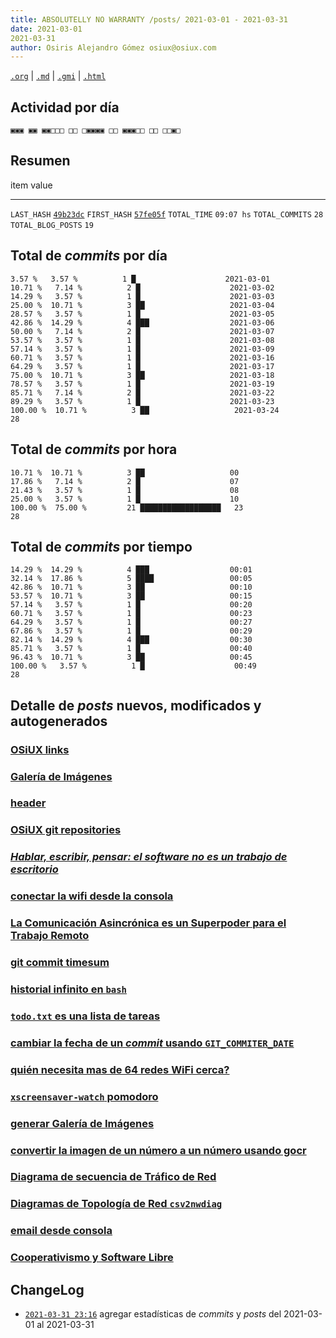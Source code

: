 ```yaml
---
title: ABSOLUTELLY NO WARRANTY /posts/ 2021-03-01 - 2021-03-31
date: 2021-03-01
2021-03-31
author: Osiris Alejandro Gómez osiux@osiux.com
---
```


[`.org`](https://gitlab.com/osiux/osiux.gitlab.io/-/raw/master/2021-03-01-2021-03-31-posts.org) |
[`.md`](https://gitlab.com/osiux/osiux.gitlab.io/-/raw/master/2021-03-01-2021-03-31-posts.md) |
[`.gmi`](gemini://gmi.osiux.com/2021-03-01-2021-03-31-posts.gmi) |
[`.html`](https://osiux.gitlab.io/2021-03-01-2021-03-31-posts.html)

## Actividad por día

``` {.example}
▣▣▣ ▣▣ ▣▣□□□ □□ □▣▣▣▣ □□ ▣▣▣□□ □□ □□▣□

```

## Resumen

item                 value
-------------------- ------------------------------------------------------------------------
`LAST_HASH`          [`49b23dc`](https://gitlab.com/osiux/osiux.gitlab.io/-/commit/49b23dc)
`FIRST_HASH`         [`57fe05f`](https://gitlab.com/osiux/osiux.gitlab.io/-/commit/57fe05f)
`TOTAL_TIME`         `09:07 hs`
`TOTAL_COMMITS`      `28`
`TOTAL_BLOG_POSTS`   `19`

## Total de *commits* por día

``` {.example}
3.57 %   3.57 %          1 █                    2021-03-01
10.71 %   7.14 %          2 █                    2021-03-02
14.29 %   3.57 %          1 █                    2021-03-03
25.00 %  10.71 %          3 ██                   2021-03-04
28.57 %   3.57 %          1 █                    2021-03-05
42.86 %  14.29 %          4 ███                  2021-03-06
50.00 %   7.14 %          2 █                    2021-03-07
53.57 %   3.57 %          1 █                    2021-03-08
57.14 %   3.57 %          1 █                    2021-03-09
60.71 %   3.57 %          1 █                    2021-03-16
64.29 %   3.57 %          1 █                    2021-03-17
75.00 %  10.71 %          3 ██                   2021-03-18
78.57 %   3.57 %          1 █                    2021-03-19
85.71 %   7.14 %          2 █                    2021-03-22
89.29 %   3.57 %          1 █                    2021-03-23
100.00 %  10.71 %          3 ██                   2021-03-24
28
```

## Total de *commits* por hora

``` {.example}
10.71 %  10.71 %          3 ██                   00
17.86 %   7.14 %          2 █                    07
21.43 %   3.57 %          1 █                    08
25.00 %   3.57 %          1 █                    10
100.00 %  75.00 %         21 ██████████████████   23
28
```

## Total de *commits* por tiempo

``` {.example}
14.29 %  14.29 %          4 ███                  00:01
32.14 %  17.86 %          5 ████                 00:05
42.86 %  10.71 %          3 ██                   00:10
53.57 %  10.71 %          3 ██                   00:15
57.14 %   3.57 %          1 █                    00:20
60.71 %   3.57 %          1 █                    00:23
64.29 %   3.57 %          1 █                    00:27
67.86 %   3.57 %          1 █                    00:29
82.14 %  14.29 %          4 ███                  00:30
85.71 %   3.57 %          1 █                    00:40
96.43 %  10.71 %          3 ██                   00:45
100.00 %   3.57 %          1 █                    00:49
28
```

## Detalle de *posts* nuevos, modificados y autogenerados

### [OSiUX links](links)

### [Galería de Imágenes](img)

### [header](header)

### [OSiUX git repositories](git)

### [*Hablar, escribir, pensar: el software no es un trabajo de escritorio*](2021-03-24-talking-typing-thinking)

### [conectar la wifi desde la consola](2021-03-23-wpa-passphrase-wpa-supplicant)

### [La Comunicación Asincrónica es un Superpoder para el Trabajo Remoto](2021-03-22-remote-async-communication)

### [git commit timesum](2021-03-18-git-commit-timesum)

### [historial infinito en `bash`](2021-03-17-historial-infinito-en-bash)

### [`todo.txt` es una lista de tareas](2021-03-16-todo-txt-es-una-lista-de-tareas)

### [cambiar la fecha de un *commit* usando `GIT_COMMITER_DATE`](2021-03-09-git-commiter-date)

### [quién necesita mas de 64 redes WiFi cerca?](2021-03-08-quien-necesita-mas-de-64-redes-cerca)

### [`xscreensaver-watch` pomodoro](2021-03-07-xscreensaver-watch-pomodoro)

### [generar Galería de Imágenes](2021-03-06-galeria-de-imagenes)

### [convertir la imagen de un número a un número usando gocr](2021-03-05-convertir-la-imagen-de-un-numero-a-un-numero)

### [Diagrama de secuencia de Tráfico de Red](2021-03-04-diagrama-de-secuencia-trafico-de-red)

### [Diagramas de Topología de Red `csv2nwdiag`](2021-03-03-diagramas-de-topologia-de-red-csv2nwdiag)

### [email desde consola](2021-03-02-email-desde-consola)

### [Cooperativismo y Software Libre](2021-03-01-cooperativismo-y-software-libre)

## ChangeLog

-   [`2021-03-31 23:16`](https://gitlab.com/osiux/osiux.gitlab.io/-/commit/5824c4fccb678b9e7a3752f375312cac2235049b)
agregar estadísticas de *commits* y *posts* del 2021-03-01 al
2021-03-31

